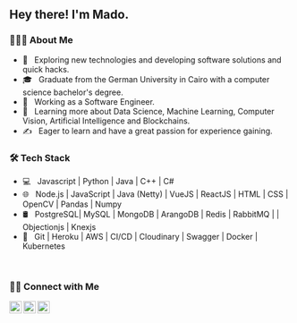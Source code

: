 <h2> Hey there! I'm Mado.</h2>

<h3> 👨🏻‍💻 About Me </h3>

- 🤔 &nbsp; Exploring new technologies and developing software solutions and quick hacks.
- 🎓 &nbsp; Graduate from the German University in Cairo with a computer science bachelor's degree.
- 💼 &nbsp; Working as a Software Engineer.
- 🌱 &nbsp; Learning more about Data Science, Machine Learning, Computer Vision, Artificial Intelligence and Blockchains.
- ✍️ &nbsp; Eager to learn and have a great passion for experience gaining.

<h3>🛠 Tech Stack</h3>

- 💻 &nbsp; Javascript | Python | Java | C++ | C#
- 🌐 &nbsp; Node.js | JavaScript | Java (Netty) | VueJS | ReactJS | HTML | CSS | OpenCV | Pandas | Numpy 
- 🛢 &nbsp; PostgreSQL| MySQL | MongoDB | ArangoDB | Redis | RabbitMQ |  | Objectionjs | Knexjs
- 🔧 &nbsp; Git | Heroku | AWS | CI/CD | Cloudinary | Swagger | Docker | Kubernetes

<br/>


<h3> 🤝🏻 Connect with Me </h3>

  <p align="center">
    <a href="https://www.linkedin.com/in/madoooaboelazaiem/">
    <img align="left" alt="Ajay's Linkdein" width="22px" src="https://cdn.jsdelivr.net/npm/simple-icons@v3/icons/linkedin.svg" />
    </a>
    <a href="https://kaggle.com/madoooaboelazaiem/a">
    <img align="left" alt="Ajay's Kaggle" width="22px" src="https://cdn.jsdelivr.net/npm/simple-icons@3.1.0/icons/kaggle.svg" />
    </a>
    <a href="https://github.com/madoooaboelazaiem">
    <img align="left" alt="Ajay's Github" width="22px" src="https://cdn.jsdelivr.net/npm/simple-icons@v3/icons/github.svg" />
    </a>
  </p>
